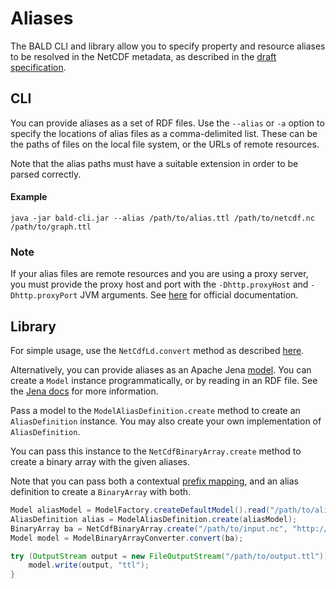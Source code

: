 # Aliases

The BALD CLI and library allow you to specify property and resource aliases to be resolved in the NetCDF metadata,
as described in the [draft specification](http://docs.opengeospatial.org/DRAFTS/19-002.html#_alias_definition).

## CLI

You can provide aliases as a set of RDF files.
Use the `--alias` or `-a` option to specify the locations of alias files as a comma-delimited list.
These can be the paths of files on the local file system, or the URLs of remote resources. 

Note that the alias paths must have a suitable extension in order to be parsed correctly.

#### Example
```
java -jar bald-cli.jar --alias /path/to/alias.ttl /path/to/netcdf.nc /path/to/graph.ttl
```

### Note

If your alias files are remote resources and you are using a proxy server,
you must provide the proxy host and port with the `-Dhttp.proxyHost` and `-Dhttp.proxyPort`
JVM arguments.
See [here](https://docs.oracle.com/javase/8/docs/technotes/guides/net/proxies.html) for official documentation.

## Library

For simple usage, use the `NetCdfLd.convert` method as described [here](lib.md#simple-usage).

Alternatively, you can provide aliases as an Apache Jena [model](https://jena.apache.org/documentation/javadoc/jena/org/apache/jena/rdf/model/Model.html).
You can create a `Model` instance programmatically, or by reading in an RDF file.
See the [Jena docs](https://jena.apache.org/tutorials/rdf_api.html) for more information.

Pass a model to the `ModelAliasDefinition.create` method to create an `AliasDefinition` instance.
You may also create your own implementation of `AliasDefinition`.

You can pass this instance to the `NetCdfBinaryArray.create` method to create a binary array with the given aliases.

Note that you can pass both a contextual [prefix mapping](context.md),
and an alias definition to create a `BinaryArray` with both.

```java
Model aliasModel = ModelFactory.createDefaultModel().read("/path/to/alias.ttl", "ttl");
AliasDefinition alias = ModelAliasDefinition.create(aliasModel);
BinaryArray ba = NetCdfBinaryArray.create("/path/to/input.nc", "http://test.binary-array-ld.net/example", null, alias);
Model model = ModelBinaryArrayConverter.convert(ba);

try (OutputStream output = new FileOutputStream("/path/to/output.ttl")) {
    model.write(output, "ttl");
}
```

